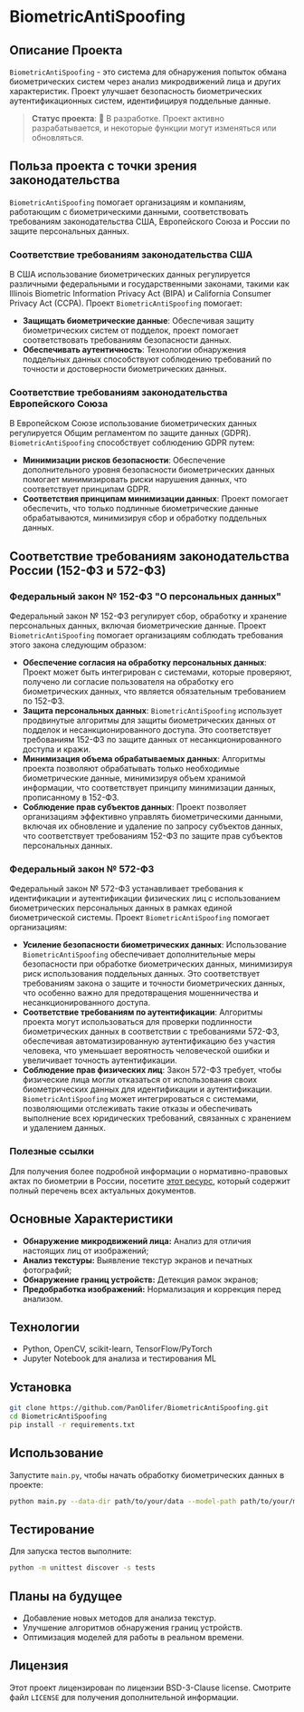 # BiometricAntiSpoofing

## Описание Проекта

`BiometricAntiSpoofing` - это система для обнаружения попыток обмана биометрических систем через анализ микродвижений лица и других характеристик. Проект улучшает безопасность биометрических аутентификационных систем, идентифицируя поддельные данные.

> **Статус проекта**: 🚧 В разработке. Проект активно разрабатывается, и некоторые функции могут изменяться или обновляться.

## Польза проекта с точки зрения законодательства

`BiometricAntiSpoofing` помогает организациям и компаниям, работающим с биометрическими данными, соответствовать требованиям законодательства США, Европейского Союза и России по защите персональных данных.

### Соответствие требованиям законодательства США

В США использование биометрических данных регулируется различными федеральными и государственными законами, такими как Illinois Biometric Information Privacy Act (BIPA) и California Consumer Privacy Act (CCPA). Проект `BiometricAntiSpoofing` помогает:

- **Защищать биометрические данные**: Обеспечивая защиту биометрических систем от подделок, проект помогает соответствовать требованиям безопасности данных.
- **Обеспечивать аутентичность**: Технологии обнаружения поддельных данных способствуют соблюдению требований по точности и достоверности биометрических данных.

### Соответствие требованиям законодательства Европейского Союза

В Европейском Союзе использование биометрических данных регулируется Общим регламентом по защите данных (GDPR). `BiometricAntiSpoofing` способствует соблюдению GDPR путем:

- **Минимизации рисков безопасности**: Обеспечение дополнительного уровня безопасности биометрических данных помогает минимизировать риски нарушения данных, что соответствует принципам GDPR.
- **Соответствия принципам минимизации данных**: Проект помогает обеспечить, что только подлинные биометрические данные обрабатываются, минимизируя сбор и обработку поддельных данных.

## Соответствие требованиям законодательства России (152-ФЗ и 572-ФЗ)

### Федеральный закон № 152-ФЗ "О персональных данных"

Федеральный закон № 152-ФЗ регулирует сбор, обработку и хранение персональных данных, включая биометрические данные. Проект `BiometricAntiSpoofing` помогает организациям соблюдать требования этого закона следующим образом:

- **Обеспечение согласия на обработку персональных данных**: Проект может быть интегрирован с системами, которые проверяют, получено ли согласие пользователя на обработку его биометрических данных, что является обязательным требованием по 152-ФЗ.
- **Защита персональных данных**: `BiometricAntiSpoofing` использует продвинутые алгоритмы для защиты биометрических данных от подделок и несанкционированного доступа. Это соответствует требованиям 152-ФЗ по защите данных от несанкционированного доступа и кражи.
- **Минимизация объема обрабатываемых данных**: Алгоритмы проекта позволяют обрабатывать только необходимые биометрические данные, минимизируя объем хранимой информации, что соответствует принципу минимизации данных, прописанному в 152-ФЗ.
- **Соблюдение прав субъектов данных**: Проект позволяет организациям эффективно управлять биометрическими данными, включая их обновление и удаление по запросу субъектов данных, что соответствует требованиям 152-ФЗ по защите прав субъектов персональных данных.

### Федеральный закон № 572-ФЗ

Федеральный закон № 572-ФЗ устанавливает требования к идентификации и аутентификации физических лиц с использованием биометрических персональных данных в рамках единой биометрической системы. Проект `BiometricAntiSpoofing` помогает организациям:

- **Усиление безопасности биометрических данных**: Использование `BiometricAntiSpoofing` обеспечивает дополнительные меры безопасности при обработке биометрических данных, минимизируя риск использования поддельных данных. Это соответствует требованиям закона о защите и точности биометрических данных, что особенно важно для предотвращения мошенничества и несанкционированного доступа.
- **Соответствие требованиям по аутентификации**: Алгоритмы проекта могут использоваться для проверки подлинности биометрических данных в соответствии с требованиями 572-ФЗ, обеспечивая автоматизированную аутентификацию без участия человека, что уменьшает вероятность человеческой ошибки и увеличивает точность аутентификации.
- **Соблюдение прав физических лиц**: Закон 572-ФЗ требует, чтобы физические лица могли отказаться от использования своих биометрических данных для идентификации и аутентификации. `BiometricAntiSpoofing` может интегрироваться с системами, позволяющими отслеживать такие отказы и обеспечивать выполнение всех юридических требований, связанных с хранением и удалением данных.

### Полезные ссылки

Для получения более подробной информации о нормативно-правовых актах по биометрии в России, посетите [этот ресурс](https://ebs.ru/documents/npa/), который содержит полный перечень всех актуальных документов.

## Основные Характеристики

- **Обнаружение микродвижений лица:** Анализ для отличия настоящих лиц от изображений;
- **Анализ текстуры:** Выявление текстур экранов и печатных фотографий;
- **Обнаружение границ устройств:** Детекция рамок экранов;
- **Предобработка изображений:** Нормализация и коррекция перед анализом.

## Технологии

- Python, OpenCV, scikit-learn, TensorFlow/PyTorch
- Jupyter Notebook для анализа и тестирования ML

## Установка

```bash
git clone https://github.com/PanOlifer/BiometricAntiSpoofing.git
cd BiometricAntiSpoofing
pip install -r requirements.txt
```

## Использование

Запустите `main.py`, чтобы начать обработку биометрических данных в проекте:

```bash
python main.py --data-dir path/to/your/data --model-path path/to/your/model
```

## Тестирование

Для запуска тестов выполните:

```bash
python -m unittest discover -s tests
```

## Планы на будущее

- Добавление новых методов для анализа текстур.
- Улучшение алгоритмов обнаружения границ устройств.
- Оптимизация моделей для работы в реальном времени.

## Лицензия

Этот проект лицензирован по лицензии BSD-3-Clause license. Смотрите файл `LICENSE` для получения дополнительной информации.
